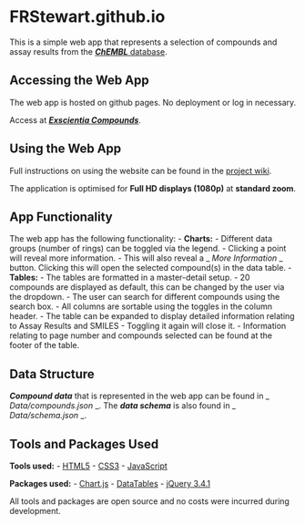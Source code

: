 # FRStewart.github.io

This is a simple web app that represents a selection of compounds and assay results from the [***ChEMBL*** database](https://www.ebi.ac.uk/chembl/).

## Accessing the Web App

The web app is hosted on github pages. No deployment or log in necessary. 

Access at [***Exscientia Compounds***](https://frstewart.github.io).

## Using the Web App

Full instructions on using the website can be found in the [project wiki](/).

The application is optimised for **Full HD displays (1080p)** at **standard zoom**.

## App Functionality

The web app has the following functionality:
    - **Charts:**
        - Different data groups (number of rings) can be toggled via the legend.
        - Clicking a point will reveal more information. 
            -   This will also reveal a _ _More Information_ _ button. Clicking this will open the selected compound(s) in the data table.
    - **Tables:**
        - The tables are formatted in a master-detail setup.
        - 20 compounds are displayed as default, this can be changed by the user via the dropdown.
        - The user can search for different compounds using the search box.
        - All columns are sortable using the toggles in the column header.
        - The table can be expanded to display detailed information relating to Assay Results and SMILES
            - Toggling it again will close it.
        - Information relating to page number and compounds selected can be found at the footer of the table.

## Data Structure

***Compound data*** that is represented in the web app can be found in _ _Data/compounds.json_ _.
The ***data schema*** is also found in _ _Data/schema.json_ _.

## Tools and Packages Used

**Tools used:**
    - [HTML5](https://en.wikipedia.org/wiki/HTML5)
    - [CSS3](https://en.wikipedia.org/wiki/Cascading_Style_Sheets)
    - [JavaScript](https://en.wikipedia.org/wiki/JavaScript)

**Packages used:**
    - [Chart.js](https://www.chartjs.org/)
    - [DataTables](https://datatables.net/)
    - [jQuery 3.4.1](https://jquery.com/)

All tools and packages are open source and no costs were incurred during development.

